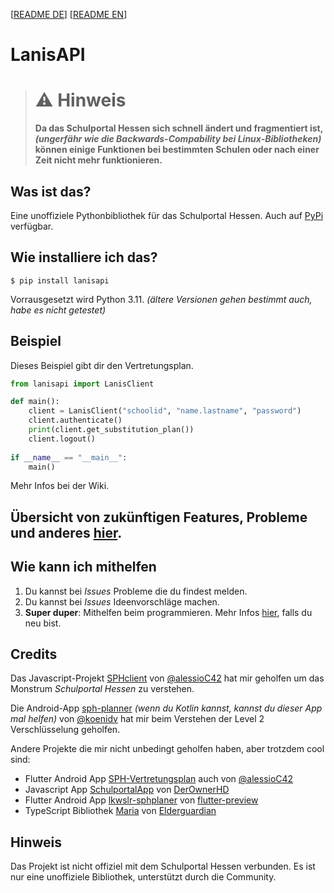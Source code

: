 [[README DE](https://github.com/kurwjan/LanisAPI/blob/master/README-DE.md)]  [[README EN](https://github.com/kurwjan/LanisAPI/blob/master/README.md)]

# LanisAPI

> # ⚠ Hinweis
> **Da das Schulportal Hessen sich schnell ändert und fragmentiert ist, *(ungerfähr wie die Backwards-Compability bei Linux-Bibliotheken)* können einige Funktionen bei bestimmten Schulen oder nach einer Zeit nicht mehr funktionieren.**

## Was ist das?
Eine unoffiziele Pythonbibliothek für das Schulportal Hessen. Auch auf [PyPi](https://pypi.org/project/lanisapi/) verfügbar.

## Wie installiere ich das?
```
$ pip install lanisapi
```
Vorrausgesetzt wird Python 3.11. *(ältere Versionen gehen bestimmt auch, habe es nicht getestet)*

## Beispiel
Dieses Beispiel gibt dir den Vertretungsplan.
```python
from lanisapi import LanisClient

def main():
    client = LanisClient("schoolid", "name.lastname", "password")
    client.authenticate()
    print(client.get_substitution_plan())
    client.logout()
    
if __name__ == "__main__":
    main()
```
Mehr Infos bei der Wiki.

## Übersicht von zukünftigen Features, Probleme und anderes [hier](https://github.com/users/kurwjan/projects/2).

## Wie kann ich mithelfen
1. Du kannst bei *Issues* Probleme die du findest melden.
2. Du kannst bei *Issues* Ideenvorschläge machen.
3. **Super duper**: Mithelfen beim programmieren. Mehr Infos [hier](https://docs.github.com/en/get-started/quickstart/contributing-to-projects), falls du neu bist.

## Credits
Das Javascript-Projekt [SPHclient](https://github.com/alessioC42/SPHclient) von [@alessioC42](https://github.com/alessioC42) hat mir geholfen um das Monstrum *Schulportal Hessen* zu verstehen.

Die Android-App [sph-planner](https://github.com/koenidv/sph-planner) *(wenn du Kotlin kannst, kannst du dieser App mal helfen)* von [@koenidv](https://github.com/koenidv) hat mir beim Verstehen der Level 2 Verschlüsselung geholfen.

Andere Projekte die mir nicht unbedingt geholfen haben, aber trotzdem cool sind:

* Flutter Android App [SPH-Vertretungsplan](https://github.com/alessioC42/SPH-vertretungsplan) auch von [@alessioC42](https://github.com/alessioC42)
* Javascript App [SchulportalApp](https://github.com/DerOwnerHD/SchulportalApp) von [DerOwnerHD](https://github.com/DerOwnerHD)
* Flutter Android App [lkwslr-sphplaner](https://github.com/flutter-preview/lkwslr-sphplaner) von [flutter-preview](https://github.com/flutter-preview)
* TypeScript Bibliothek [Maria](https://github.com/elderguardian/maria) von [Elderguardian](https://github.com/elderguardian/)

## Hinweis
Das Projekt ist nicht offiziel mit dem Schulportal Hessen verbunden. Es ist nur eine unoffiziele Bibliothek, unterstützt durch die Community.
